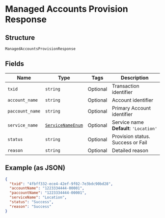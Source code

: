 
# Managed Accounts Provision Response

## Structure

`ManagedAccountsProvisionResponse`

## Fields

| Name | Type | Tags | Description |
|  --- | --- | --- | --- |
| `txid` | `string` | Optional | Transaction identifier |
| `account_name` | `string` | Optional | Account identifier |
| `paccount_name` | `string` | Optional | Primary Account identifier |
| `service_name` | [`ServiceNameEnum`](../../doc/models/service-name-enum.md) | Optional | Service name<br>**Default**: `'Location'` |
| `status` | `string` | Optional | Provision status. Success or Fail |
| `reason` | `string` | Optional | Detailed reason |

## Example (as JSON)

```json
{
  "txid": "4fbff332-ece4-42ef-9f02-7e3bdc90bd28",
  "accountName": "1223334444-00001",
  "paccountName": "1223334444-00001",
  "serviceName": "Location",
  "status": "Success",
  "reason": "Success"
}
```

